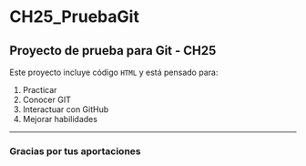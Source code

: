 # CH25_PruebaGit
## Proyecto de prueba para Git - CH25

Este proyecto incluye código `HTML` y está pensado para:
1. Practicar
2. Conocer GIT
3. Interactuar con GitHub
4. Mejorar habilidades
---

### Gracias por tus aportaciones
